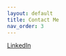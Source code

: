 ```yaml
---
layout: default
title: Contact Me
nav_order: 3
---
```


[LinkedIn](https://www.linkedin.com/in/arminhalimschneider)
